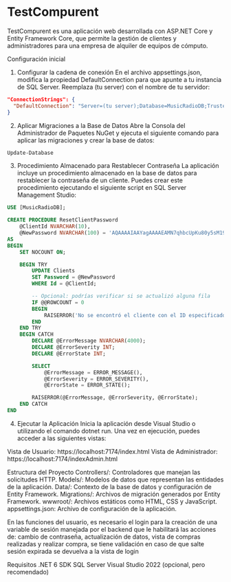 # TestCompurent

TestCompurent es una aplicación web desarrollada con ASP.NET Core y Entity Framework Core, que permite la gestión de clientes y administradores para una empresa de alquiler de equipos de cómputo.

Configuración inicial
1. Configurar la cadena de conexión
En el archivo appsettings.json, modifica la propiedad DefaultConnection para que apunte a tu instancia de SQL Server. Reemplaza (tu server) con el nombre de tu servidor:

```json
"ConnectionStrings": {
  "DefaultConnection": "Server=(tu server);Database=MusicRadioDB;Trusted_Connection=True;MultipleActiveResultSets=true"
}
```

2. Aplicar Migraciones a la Base de Datos
Abre la Consola del Administrador de Paquetes NuGet y ejecuta el siguiente comando para aplicar las migraciones y crear la base de datos:
```bash
Update-Database
```
3. Procedimiento Almacenado para Restablecer Contraseña
La aplicación incluye un procedimiento almacenado en la base de datos para restablecer la contraseña de un cliente. Puedes crear este procedimiento ejecutando el siguiente script en SQL Server Management Studio:


```sql
USE [MusicRadioDB];

CREATE PROCEDURE ResetClientPassword
    @ClientId NVARCHAR(10),
    @NewPassword NVARCHAR(100) = 'AQAAAAIAAYagAAAAEAMN7qhbcUpKu80y5sM19TwWJNhSW+ureLYIWHW3ZL+WaOWCCTiA1koUzrNG53X6tw=' -- MusicRadio
AS
BEGIN
    SET NOCOUNT ON;

    BEGIN TRY
        UPDATE Clients
        SET Password = @NewPassword
        WHERE Id = @ClientId;

        -- Opcional: podrías verificar si se actualizó alguna fila
        IF @@ROWCOUNT = 0
        BEGIN
            RAISERROR('No se encontró el cliente con el ID especificado.', 16, 1);
        END
    END TRY
    BEGIN CATCH
        DECLARE @ErrorMessage NVARCHAR(4000);
        DECLARE @ErrorSeverity INT;
        DECLARE @ErrorState INT;

        SELECT 
            @ErrorMessage = ERROR_MESSAGE(),
            @ErrorSeverity = ERROR_SEVERITY(),
            @ErrorState = ERROR_STATE();

        RAISERROR(@ErrorMessage, @ErrorSeverity, @ErrorState);
    END CATCH
END
```

4. Ejecutar la Aplicación
Inicia la aplicación desde Visual Studio o utilizando el comando dotnet run. Una vez en ejecución, puedes acceder a las siguientes vistas:

Vista de Usuario: https://localhost:7174/index.html
Vista de Administrador: https://localhost:7174/indexAdmin.html

Estructura del Proyecto
Controllers/: Controladores que manejan las solicitudes HTTP.
Models/: Modelos de datos que representan las entidades de la aplicación.
Data/: Contexto de la base de datos y configuración de Entity Framework.
Migrations/: Archivos de migración generados por Entity Framework.
wwwroot/: Archivos estáticos como HTML, CSS y JavaScript.
appsettings.json: Archivo de configuración de la aplicación.

En las funciones del usuario, es necesario el login para la creación de una variable de sesión manejada por el backend que le habilitará las acciones de: cambio de contraseña, actualización de datos, vista de compras realizadas y realizar compra, se tiene validación en caso de que salte sesión expirada se devuelva a la vista de login

Requisitos
.NET 6 SDK
SQL Server
Visual Studio 2022 (opcional, pero recomendado)
